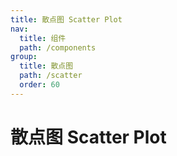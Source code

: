 ```yaml
---
title: 散点图 Scatter Plot
nav:
  title: 组件
  path: /components
group:
  title: 散点图
  path: /scatter
  order: 60
---
```


# 散点图 Scatter Plot

<code src="./.demos/basic.tsx"></code>
